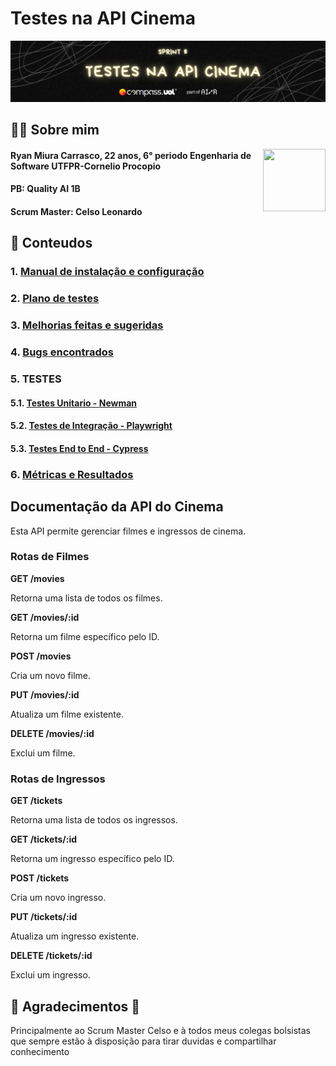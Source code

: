# Testes na API Cinema
![alt text](assets/banners/h1.png)
## 👦🏻 Sobre mim 
<img src="https://media.licdn.com/dms/image/v2/D4D03AQF9dbDOzAUakA/profile-displayphoto-shrink_400_400/profile-displayphoto-shrink_400_400/0/1692820968301?e=1736985600&v=beta&t=LgqxUnnGuiQcFvvi5FxWPBQWlY3z34rcsFa3V7ohxyQ" width="100" height="100" align="right">

####  Ryan Miura Carrasco, 22 anos, 6° periodo Engenharia de Software UTFPR-Cornelio Procopio
#### PB: Quality AI 1B
#### Scrum Master: Celso Leonardo


## 📃 Conteudos
### 1. [**Manual de instalação e configuração**](./documentos/manual-de-instalacao.md)
### 2. [**Plano de testes**](./documentos/plano-de-testes.md)
### 3. [**Melhorias feitas e sugeridas**](./documentos/melhorias.md)
### 4. [**Bugs encontrados**](./documentos/bugs-encontrados.md)
### 5. **TESTES**
#### 5.1. [**Testes Unitario - Newman**](./newman/CinemaAPI.postman_collection.json)
#### 5.2. [**Testes de Integração - Playwright**](./playwright/tests/integracao.spec.js)
#### 5.3. [**Testes End to End - Cypress**](./cypress/cypress/e2e/api.spec.cy.js)
### 6. [**Métricas e Resultados**](./documentos/metricas.md)

## Documentação da API do Cinema

Esta API permite gerenciar filmes e ingressos de cinema.

### Rotas de Filmes

**GET /movies**

Retorna uma lista de todos os filmes.

**GET /movies/:id**

Retorna um filme específico pelo ID.

**POST /movies**

Cria um novo filme.

**PUT /movies/:id**

Atualiza um filme existente.

**DELETE /movies/:id**

Exclui um filme.


### Rotas de Ingressos

**GET /tickets**

Retorna uma lista de todos os ingressos.

**GET /tickets/:id**

Retorna um ingresso específico pelo ID.

**POST /tickets**

Cria um novo ingresso.

**PUT /tickets/:id**

Atualiza um ingresso existente.

**DELETE /tickets/:id**

Exclui um ingresso.

## 🙏 Agradecimentos 🙏
Principalmente ao Scrum Master Celso e à todos meus colegas bolsistas que sempre estão à disposição para tirar duvidas e compartilhar conhecimento 